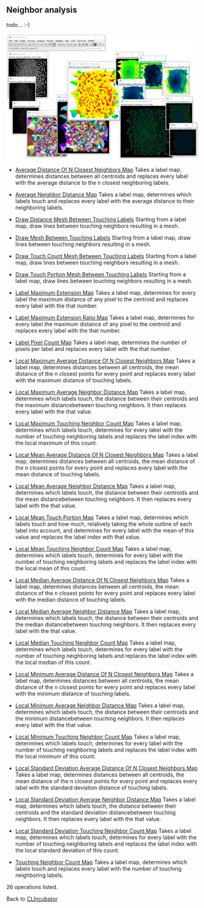## Neighbor analysis

todo... :-)

![Image](images/neighbor_analysis.png)
* [Average Distance Of N Closest Neighbors Map](https://clij.github.io/clij2-docs/reference_averageDistanceOfNClosestNeighborsMap)
Takes a label map, determines distances between all centroids and replaces every label with the average distance to the n closest neighboring labels.

* [Average Neighbor Distance Map](https://clij.github.io/clij2-docs/reference_averageNeighborDistanceMap)
Takes a label map, determines which labels touch and replaces every label with the average distance to their neighboring labels.

* [Draw Distance Mesh Between Touching Labels](https://clij.github.io/clij2-docs/reference_drawDistanceMeshBetweenTouchingLabels)
Starting from a label map, draw lines between touching neighbors resulting in a mesh.

* [Draw Mesh Between Touching Labels](https://clij.github.io/clij2-docs/reference_drawMeshBetweenTouchingLabels)
Starting from a label map, draw lines between touching neighbors resulting in a mesh.

* [Draw Touch Count Mesh Between Touching Labels](https://clij.github.io/clij2-docs/reference_drawTouchCountMeshBetweenTouchingLabels)
Starting from a label map, draw lines between touching neighbors resulting in a mesh.

* [Draw Touch Portion Mesh Between Touching Labels](https://clij.github.io/clij2-docs/reference_drawTouchPortionMeshBetweenTouchingLabels)
Starting from a label map, draw lines between touching neighbors resulting in a mesh.

* [Label Maximum Extension Map](https://clij.github.io/clij2-docs/reference_labelMaximumExtensionMap)
Takes a label map, determines for every label the maximum distance of any pixel to the centroid and replaces every label with the that number.

* [Label Maximum Extension Ratio Map](https://clij.github.io/clij2-docs/reference_labelMaximumExtensionRatioMap)
Takes a label map, determines for every label the maximum distance of any pixel to the centroid and replaces every label with the that number.

* [Label Pixel Count Map](https://clij.github.io/clij2-docs/reference_labelPixelCountMap)
Takes a label map, determines the number of pixels per label and replaces every label with the that number.

* [Local Maximum Average Distance Of N Closest Neighbors Map](https://clij.github.io/clij2-docs/reference_localMaximumAverageDistanceOfNClosestNeighborsMap)
Takes a label map, determines distances between all centroids, the mean distance of the n closest points for every point
 and replaces every label with the maximum distance of touching labels.

* [Local Maximum Average Neighbor Distance Map](https://clij.github.io/clij2-docs/reference_localMaximumAverageNeighborDistanceMap)
Takes a label map, determines which labels touch, the distance between their centroids and the maximum distancebetween touching neighbors. It then replaces every label with the that value.

* [Local Maximum Touching Neighbor Count Map](https://clij.github.io/clij2-docs/reference_localMaximumTouchingNeighborCountMap)
Takes a label map, determines which labels touch, determines for every label with the number of touching 
neighboring labels and replaces the label index with the local maximum of this count.

* [Local Mean Average Distance Of N Closest Neighbors Map](https://clij.github.io/clij2-docs/reference_localMeanAverageDistanceOfNClosestNeighborsMap)
Takes a label map, determines distances between all centroids, the mean distance of the n closest points for every point
 and replaces every label with the mean distance of touching labels.

* [Local Mean Average Neighbor Distance Map](https://clij.github.io/clij2-docs/reference_localMeanAverageNeighborDistanceMap)
Takes a label map, determines which labels touch, the distance between their centroids and the mean distancebetween touching neighbors. It then replaces every label with the that value.

* [Local Mean Touch Portion Map](https://clij.github.io/clij2-docs/reference_localMeanTouchPortionMap)
Takes a label map, determines which labels touch and how much, relatively taking the whole outline of 
each label into account, and determines for every label with the mean of this value and replaces the 
label index with that value.

* [Local Mean Touching Neighbor Count Map](https://clij.github.io/clij2-docs/reference_localMeanTouchingNeighborCountMap)
Takes a label map, determines which labels touch, determines for every label with the number of touching 
neighboring labels and replaces the label index with the local mean of this count.

* [Local Median Average Distance Of N Closest Neighbors Map](https://clij.github.io/clij2-docs/reference_localMedianAverageDistanceOfNClosestNeighborsMap)
Takes a label map, determines distances between all centroids, the mean distance of the n closest points for every point
 and replaces every label with the median distance of touching labels.

* [Local Median Average Neighbor Distance Map](https://clij.github.io/clij2-docs/reference_localMedianAverageNeighborDistanceMap)
Takes a label map, determines which labels touch, the distance between their centroids and the median distancebetween touching neighbors. It then replaces every label with the that value.

* [Local Median Touching Neighbor Count Map](https://clij.github.io/clij2-docs/reference_localMedianTouchingNeighborCountMap)
Takes a label map, determines which labels touch, determines for every label with the number of touching 
neighboring labels and replaces the label index with the local median of this count.

* [Local Minimum Average Distance Of N Closest Neighbors Map](https://clij.github.io/clij2-docs/reference_localMinimumAverageDistanceOfNClosestNeighborsMap)
Takes a label map, determines distances between all centroids, the mean distance of the n closest points for every point
 and replaces every label with the minimum distance of touching labels.

* [Local Minimum Average Neighbor Distance Map](https://clij.github.io/clij2-docs/reference_localMinimumAverageNeighborDistanceMap)
Takes a label map, determines which labels touch, the distance between their centroids and the minimum distancebetween touching neighbors. It then replaces every label with the that value.

* [Local Minimum Touching Neighbor Count Map](https://clij.github.io/clij2-docs/reference_localMinimumTouchingNeighborCountMap)
Takes a label map, determines which labels touch, determines for every label with the number of touching 
neighboring labels and replaces the label index with the local minimum of this count.

* [Local Standard Deviation Average Distance Of N Closest Neighbors Map](https://clij.github.io/clij2-docs/reference_localStandardDeviationAverageDistanceOfNClosestNeighborsMap)
Takes a label map, determines distances between all centroids, the mean distance of the n closest points for every point
 and replaces every label with the standard deviation distance of touching labels.

* [Local Standard Deviation Average Neighbor Distance Map](https://clij.github.io/clij2-docs/reference_localStandardDeviationAverageNeighborDistanceMap)
Takes a label map, determines which labels touch, the distance between their centroids and the standard deviation distancebetween touching neighbors. It then replaces every label with the that value.

* [Local Standard Deviation Touching Neighbor Count Map](https://clij.github.io/clij2-docs/reference_localStandardDeviationTouchingNeighborCountMap)
Takes a label map, determines which labels touch, determines for every label with the number of touching 
neighboring labels and replaces the label index with the local standard deviation of this count.

* [Touching Neighbor Count Map](https://clij.github.io/clij2-docs/reference_touchingNeighborCountMap)
Takes a label map, determines which labels touch and replaces every label with the number of touching neighboring labels.



26 operations listed.


Back to [CLIncubator](https://clij.github.io/incubator)
